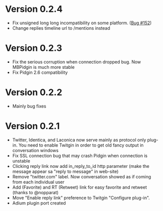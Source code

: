 # Version 0.2.4 #
  * Fix unsigned long long incompatibility on some platform. ([Bug #152](https://code.google.com/p/microblog-purple/issues/detail?id=152))
  * Change replies timeline url to /mentions instead

# Version 0.2.3 #
  * Fix the serious corruption when connection dropped bug. Now MBPidgin is much more stable
  * Fix Pidgin 2.6 compatibility

# Version 0.2.2 #
  * Mainly bug fixes

# Version 0.2.1 #

  * Twitter, Identica, and Laconica now serve mainly as protocol only plug-in. You need to enable Twitgin in order to get old fancy output in conversation windows
  * Fix SSL connection bug that may crash Pidgin when connection is unstable
  * Clicking reply link now add in\_reply\_to\_id http parameter (make the message appear sa "reply to message" in web-site)
  * Remove "twitter.com" label. Now conversation showed as if coming from each individual user
  * Add (Favorite) and RT (Retweet) link for easy favorite and retweet (thanks to @nopparat)
  * Move "Enable reply link" preference to Twitgin "Configure plug-in".
  * Adium plugin port created